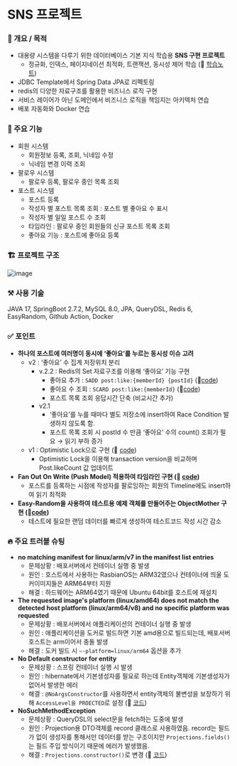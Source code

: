 # SNS 프로젝트

### 🥅 개요 / 목적

- 대용량 시스템을 다루기 위한 데이터베이스 기본 지식 학습용 **SNS 구현 프로젝트**
    - 정규화, 인덱스, 페이지네이션 최적화, 트랜잭션, 동시성 제어 학습 (🔗 [학습노트](https://www.notion.so/f6b0961169644b00abcc984b875a1b95?pvs=21))
- JDBC Template에서 Spring Data JPA로 리펙토링
- redis의 다양한 자료구조를 활용한 비즈니스 로직 구현
- 서비스 레이어가 아닌 도메인에서 비즈니스 로직을 책임지는 아키텍처 연습
- 배포 자동화와 Docker 연습

### 🍎 주요 기능

- 회원 시스템
    - 회원정보 등록, 조회, 닉네임 수정
    - 닉네임 변경 이력 조회
- 팔로우 시스템
    - 팔로우 등록, 팔로우 중인 목록 조회
- 포스트 시스템
    - 포스트 등록
    - 작성자 별 포스트 목록 조회 : 포스트 별 좋아요 수 표시
    - 작성자 별 일일 포스트 수 조회
    - 타임라인 : 팔로우 중인 회원들의 신규 포스트 목록 조회
    - 좋아요 기능 : 포스트에 좋아요 등록

### 🏗️ 프로젝트 구조
![image](https://github.com/kym9129/fastcampus-mysql-init-project/assets/72649415/35feae54-b6d7-483a-a45b-8563b0c72cf2)



### ⚒️ 사용 기술

JAVA 17, SpringBoot 2.7.2, MySQL 8.0, JPA, QueryDSL, Redis 6, EasyRandom, Github Action, Docker

### ✅ 포인트

- **하나의 포스트에 여러명이 동시에 ‘좋아요’를 누르는 동시성 이슈 고려**
    - v2 : ‘좋아요’ 수 집계 저장위치 분리
        - v.2.2 : Redis의 Set 자료구조를 이용해 ‘좋아요’ 기능 구현
            - 좋아요 추가 : `SADD post:like:{memberId} {postId}` (🔗[code](https://github.com/kym9129/fastcampus-mysql-init-project/blob/4c370aa3436c2f68fa5aef0364b89dbebec539af/src/main/java/com/example/fastcampusmysql/domain/post/service/PostLikeWriteService.java#L24))
            - 좋아요 수 조회 : `SCARD post:like:{memberId}` (🔗[code](https://github.com/kym9129/fastcampus-mysql-init-project/blob/4c370aa3436c2f68fa5aef0364b89dbebec539af/src/main/java/com/example/fastcampusmysql/domain/post/service/PostReadService.java#L41))
            - 포스트 목록 조회 응답시간 단축 (비교시간 추가)
        - v2.1
            - ‘좋아요’를 누를 때마다 별도 저장소에 insert하여 Race Condition 발생하지 않도록 함.
            - 포스트 목록 조회 시 postId 수 만큼 ‘좋아요’ 수의 count() 조회가 필요 → 읽기 부하 증가
    - v1 : Optimistic Lock으로 구현 (🔗 [code](https://github.com/kym9129/fastcampus-mysql-init-project/blob/4c370aa3436c2f68fa5aef0364b89dbebec539af/src/main/java/com/example/fastcampusmysql/domain/post/entity/Post.java#L30C32-L30C32))
        - Optimistic Lock을 이용해 transaction version을 비교하며 Post.likeCount 값 업데이트
- **Fan Out On Write (Push Model) 적용하여 타임라인 구현 (🔗 [code](https://github.com/kym9129/fastcampus-mysql-init-project/blob/4c370aa3436c2f68fa5aef0364b89dbebec539af/src/main/java/com/example/fastcampusmysql/application/usecase/CreatePostUsecase.java#L29-L38))**
    - 포스트를 등록하는 시점에 작성자를 팔로잉하는 회원의 Timeline에도 insert하여 읽기 최적화
- **Easy-Random을 사용하여 테스트용 예제 객체를 만들어주는 ObjectMother 구현 (🔗[code](https://github.com/kym9129/fastcampus-mysql-init-project/blob/master/src/test/java/com/example/fastcampusmysql/utill/MemberFixtureFactory.java))**
    - 테스트에 필요한 랜덤 데이터를 빠르게 생성하여 테스트코드 작성 시간 감소

### 🔥 주요 트러블 슈팅

- **no matching manifest for linux/arm/v7 in the manifest list entries**
    - 문제상황 : 배포서버에서 컨테이너 실행 중 발생
    - 원인 : 호스트에서 사용하는 RasbianOS는 ARM32였으나 컨테이너에 띄울 도커이미지들은 ARM64부터 지원
    - 해결 : 하드웨어는 ARM64였기 때문에 Ubuntu 64bit를 호스트에 재설치
- **The requested image's platform (linux/amd64) does not match the detected host platform (linux/arm64/v8) and no specific platform was requested**
    - 문제상황 : 배포서버에서 애플리케이션의 컨테이너 실행 중 발생
    - 원인 : 애플리케이션을 도커로 빌드하면 기본 amd용으로 빌드되는데, 배포서버 호스트는 arm이어서 충돌 발생
    - 해결 : 도커 빌드 시 `—-platform=linux/arm64` 옵션을 추가
- **No Default constructor for entity**
    - 문제상황 : 스프링 컨테이너 실행 시 발생
    - 원인 : hibernate에서 기본생성자를 필요로 하는데 Entity객체에 기본생성자가 없어서 발생한 에러
    - 해결 : `@NoArgsConstructor`를 사용하면서 entity객체의 불변성을 보장하기 위해 `AccessLevel을 PROECTED`로 설정 (🔗 [코드](https://github.com/kym9129/fastcampus-mysql-init-project/blob/4c370aa3436c2f68fa5aef0364b89dbebec539af/src/main/java/com/example/fastcampusmysql/domain/member/entity/Member.java#L17))
- **NoSuchMethodException**
    - 문제상황 : QueryDSL의 select문을 fetch하는 도중에 발생
    - 원인 : Projection용 DTO객체를 record 클래스로 사용하였음. record는 필드가 없이 생성자를 통해서만 데이터를 받는 구조이지만 `Projections.fields()`는 필드 주입 방식이기 때문에 에러가 발생했음.
    - 해결 : `Projections.constructor()`로 변경 (🔗 [코드](https://github.com/kym9129/fastcampus-mysql-init-project/blob/4c370aa3436c2f68fa5aef0364b89dbebec539af/src/main/java/com/example/fastcampusmysql/domain/post/repository/PostRepositoryCustomImpl.java#L23))
